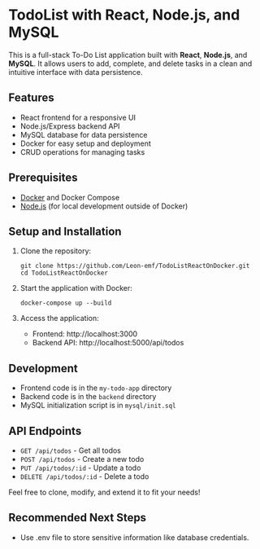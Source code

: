 # TodoList with React, Node.js, and MySQL

This is a full-stack To-Do List application built with **React**, **Node.js**, and **MySQL**. It allows users to add, complete, and delete tasks in a clean and intuitive interface with data persistence.

## Features

- React frontend for a responsive UI
- Node.js/Express backend API
- MySQL database for data persistence
- Docker for easy setup and deployment
- CRUD operations for managing tasks

## Prerequisites

- [Docker](https://www.docker.com/get-started) and Docker Compose
- [Node.js](https://nodejs.org/) (for local development outside of Docker)

## Setup and Installation

1. Clone the repository:
   ```
   git clone https://github.com/Leon-emf/TodoListReactOnDocker.git
   cd TodoListReactOnDocker
   ```

2. Start the application with Docker:
   ```
   docker-compose up --build
   ```

3. Access the application:
   - Frontend: http://localhost:3000
   - Backend API: http://localhost:5000/api/todos

## Development

- Frontend code is in the `my-todo-app` directory
- Backend code is in the `backend` directory
- MySQL initialization script is in `mysql/init.sql`

## API Endpoints

- `GET /api/todos` - Get all todos
- `POST /api/todos` - Create a new todo
- `PUT /api/todos/:id` - Update a todo
- `DELETE /api/todos/:id` - Delete a todo

Feel free to clone, modify, and extend it to fit your needs!

## Recommended Next Steps
- Use .env file to store sensitive information like database credentials.
